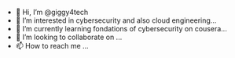 - 👋 Hi, I’m @giggy4tech
- 👀 I’m interested in cybersecurity and also cloud engineering...
- 🌱 I’m currently learning fondations of cybersecurity on cousera...
- 💞️ I’m looking to collaborate on ...
- 📫 How to reach me ...

<!---
giggy4tech/giggy4tech is a ✨ special ✨ repository because its `README.md` (this file) appears on your GitHub profile.
You can click the Preview link to take a look at your changes.
--->
